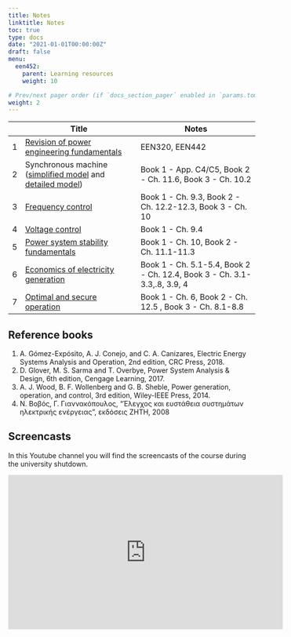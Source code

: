 ```yaml
---
title: Notes
linktitle: Notes
toc: true
type: docs
date: "2021-01-01T00:00:00Z"
draft: false
menu:
  een452:
    parent: Learning resources
    weight: 10

# Prev/next pager order (if `docs_section_pager` enabled in `params.toml`)
weight: 2
---
```


|  | Title | Notes |
|-----------------|------------|------------|
|1| [Revision of power engineering fundamentals](https://www.dropbox.com/s/tx0tanvhlc9r20j/lecture_part1_presentation.pdf?dl=0) | EEN320, EEN442 |
|2| Synchronous machine ([simplified model](https://www.dropbox.com/s/hfss7gfok9h9jim/lecture_part2A_presentation.pdf?dl=0) and [detailed model](https://www.dropbox.com/s/hz8v8j8a9wl2h29/lecture_part2B_presentation.pdf?dl=0)) | Book 1 - App. C4/C5, Book 2 - Ch. 11.6, Book 3 - Ch. 10.2 |
|3| [Frequency control](https://www.dropbox.com/s/d76p2a3do3sdov0/lecture_part3_presentation.pdf?dl=0)| Book 1 - Ch. 9.3, Book 2 - Ch. 12.2-12.3, Book 3 - Ch. 10 |
|4| [Voltage control]() | Book 1 - Ch. 9.4 |
|5| [Power system stability fundamentals]() | Book 1 - Ch. 10, Book 2 - Ch. 11.1-11.3  |
|6| [Economics of electricity generation]() | Book 1 - Ch. 5.1-5.4, Book 2 - Ch. 12.4, Book 3 - Ch.  3.1-3.3,.8, 3.9, 4  | 
|7| [Optimal and secure operation]() | Book 1 - Ch. 6, Book 2 - Ch. 12.5 , Book 3 - Ch. 8.1-8.8   |

## Reference books

1. A. Gómez-Expósito, A. J. Conejo, and C. A. Canizares, Electric Energy Systems Analysis and Operation, 2nd edition, CRC Press, 2018.
2. D. Glover, M. S. Sarma and T. Overbye, Power System Analysis & Design, 6th edition, Cengage Learning, 2017.
3. A. J. Wood, B. F. Wollenberg and G. B. Sheble, Power generation, operation, and control, 3rd edition, Wiley-IEEE Press, 2014.
4. Ν. Βοβός, Γ. Γιαννακόπουλος, “Έλεγχος και ευστάθεια συστημάτων ηλεκτρικής ενέργειας”,  εκδόσεις ΖΗΤΗ, 2008

## Screencasts

In this Youtube channel you will find the screencasts of the course during the university shutdown.

<iframe width="560" height="315" src="https://www.youtube.com/embed/videoseries?list=PLpmwr4EPmhRrGeDKm7DNJLNyU-Pxeo4QR" frameborder="0" allow="accelerometer; autoplay; encrypted-media; gyroscope; picture-in-picture" allowfullscreen></iframe>

